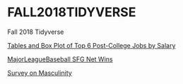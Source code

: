 # FALL2018TIDYVERSE
Fall 2018 Tidyverse

[Tables and Box Plot of Top 6 Post-College Jobs by Salary](RElizesBoxPlot/RElizes_Tidyverse_College.md)

[MajorLeagueBaseball SFG Net Wins](https://github.com/StephRoark/FALL2018TIDYVERSE/blob/master/MajorLeagueBaseball/TidyVerse607_StephRoark.md)

[Survey on Masculinity](FALL2018TIDYVERSE/bentley-masculinity/bentley-tidyverse.Rmd)

